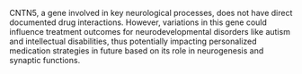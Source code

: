 CNTN5, a gene involved in key neurological processes, does not have direct documented drug interactions. However, variations in this gene could influence treatment outcomes for neurodevelopmental disorders like autism and intellectual disabilities, thus potentially impacting personalized medication strategies in future based on its role in neurogenesis and synaptic functions.